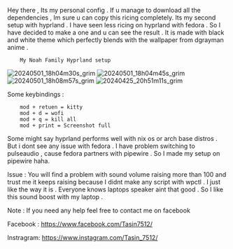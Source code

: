 Hey there , Its my personal config . If u manage to download all the dependencies , Im sure u can copy this ricing completely.
Its my second setup with hyprland . I have seen less ricing on hyprland with fedora . So I have decided to make a one and u can see the result . It is made with black and white theme which perfectly blends with the wallpaper from dgrayman anime . 

        My Noah Family Hyprland setup 

![20240501_18h04m30s_grim](https://github.com/SSKT7/WaylandFedora/assets/82232181/b69ff812-66b0-4ac9-a8b7-4c640d802b09)
![20240501_18h04m45s_grim](https://github.com/SSKT7/WaylandFedora/assets/82232181/8ead3b39-fcdf-485e-b1bd-94eb445d40c2)
![20240501_18h08m57s_grim](https://github.com/SSKT7/WaylandFedora/assets/82232181/1fa029ea-228a-44df-82f1-ff0bb406a82a)
![20240425_20h51m11s_grim](https://github.com/SSKT7/WaylandFedora/assets/82232181/c95cd730-3204-47e2-8dbb-bbb38bedfa63)



Some keybindings : 




        mod + retuen = kitty 
        mod + d = wofi
        mod + q = kill all 
        mod + print = Screenshot full



Some might say hyprland performs well with nix os or arch base distros . But i dont see any issue with fedora . I have problem switching to pulseaudio , cause fedora partners with pipewire . So I made my setup on pipewire haha.



Issue : 
You will find a problem with sound volume raising more than 100 and trust me it keeps raising because I didnt make any script with wpctl . I just like the way it is . Everyone knows laptops speaker aint that good . So I like this sound boost with my laptop . 







Note : If you need any help feel free to contact me on facebook








Facebook : https://www.facebook.com/Tasin7512/







Instragram: https://www.instagram.com/Tasin_7512/
